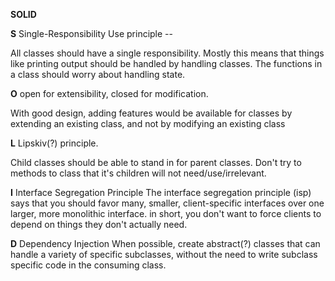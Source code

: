 **SOLID**

**S** Single-Responsibility Use principle --

All classes should have a single responsibility. Mostly this means that things like printing output should be handled by handling classes.  The functions in a class should 
worry about handling state.

**O** open for extensibility, closed for modification.

With good design, adding features would be available for classes by extending an existing class, and not by modifying an existing class

**L** Lipskiv(?) principle.

Child classes should be able to stand in for parent classes.  Don't try to methods to class that it's children will not need/use/irrelevant.

**I** Interface Segregation Principle
The interface segregation principle (isp) says that you should favor many, smaller, client-specific interfaces over one larger, more monolithic interface. in short, you don't want to force clients to depend on things they don't actually need. 


**D** Dependency Injection
When possible, create abstract(?) classes that can handle a variety of specific subclasses, without the need to write subclass specific code in the consuming class.

